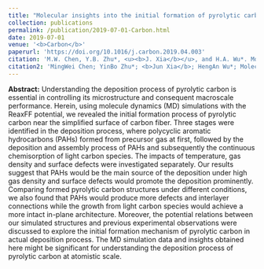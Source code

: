 ```yaml
---
title: "Molecular insights into the initial formation of pyrolytic carbon upon carbon fiber surface"
collection: publications
permalink: /publication/2019-07-01-Carbon.html
date: 2019-07-01
venue: '<b>Carbon</b>'
paperurl: 'https://doi.org/10.1016/j.carbon.2019.04.003'
citation: 'M.W. Chen, Y.B. Zhu*, <u><b>J. Xia</b></u>, and H.A. Wu*. Molecular insights into the initial formation of pyrolytic carbon upon carbon fiber surface. <i>Carbon</i>, 2019, 148: 307–316.'
citation2: 'MingWei Chen; YinBo Zhu*; <b>Jun Xia</b>; HengAn Wu*; Molecular insights into the initial formation of pyrolytic carbon upon carbon fiber surface, <i>Carbon</i>, 2019, 148: 307–316.'
---
```


**Abstract:** Understanding the deposition process of pyrolytic carbon is essential in controlling its microstructure and consequent macroscale performance. Herein, using molecule dynamics (MD) simulations with the ReaxFF potential, we revealed the initial formation process of pyrolytic carbon near the simplified surface of carbon fiber. Three stages were identified in the deposition process, where polycyclic aromatic hydrocarbons (PAHs) formed from precursor gas at first, followed by the deposition and assembly process of PAHs and subsequently the continuous chemisorption of light carbon species. The impacts of temperature, gas density and surface defects were investigated separately. Our results suggest that PAHs would be the main source of the deposition under high gas density and surface defects would promote the deposition prominently. Comparing formed pyrolytic carbon structures under different conditions, we also found that PAHs would produce more defects and interlayer connections while the growth from light carbon species would achieve a more intact in-plane architecture. Moreover, the potential relations between our simulated structures and previous experimental observations were discussed to explore the initial formation mechanism of pyrolytic carbon in actual deposition process. The MD simulation data and insights obtained here might be significant for understanding the deposition process of pyrolytic carbon at atomistic scale.
